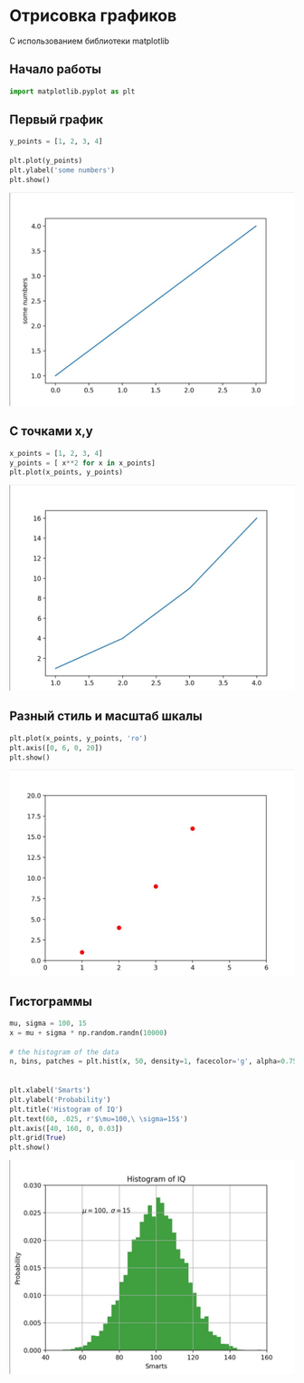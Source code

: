 # Отрисовка графиков

С использованием библиотеки matplotlib

## Начало работы

```python
import matplotlib.pyplot as plt
```

## Первый график 

```python
y_points = [1, 2, 3, 4]

plt.plot(y_points)
plt.ylabel('some numbers')
plt.show()
```

![plt_1](../img/plt_1.jpg)

## С точками x,y

```python
x_points = [1, 2, 3, 4]
y_points = [ x**2 for x in x_points]
plt.plot(x_points, y_points)
```

![plt_2](../img/plt_2.jpg)

## Разный стиль и масштаб шкалы

```python
plt.plot(x_points, y_points, 'ro')
plt.axis([0, 6, 0, 20])
plt.show()
```

![plt_3](../img/plt_3.jpg)

## Гистограммы

```python
mu, sigma = 100, 15
x = mu + sigma * np.random.randn(10000)

# the histogram of the data
n, bins, patches = plt.hist(x, 50, density=1, facecolor='g', alpha=0.75)


plt.xlabel('Smarts')
plt.ylabel('Probability')
plt.title('Histogram of IQ')
plt.text(60, .025, r'$\mu=100,\ \sigma=15$')
plt.axis([40, 160, 0, 0.03])
plt.grid(True)
plt.show()
```

![plt_historgramm](../img/plt_histogramm.jpg)

